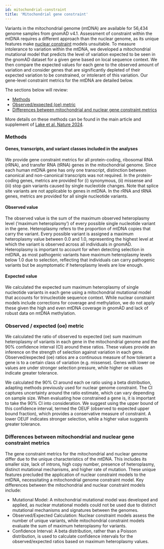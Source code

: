 ```yaml
---
id: mitochondrial-constraint
title: 'Mitochondrial gene constraint'
---
```


Variants in the mitochondrial genome (mtDNA) are available for 56,434 genome samples from gnomAD v4.1. Assessment of constraint within the mtDNA requires a different approach than the nuclear genome, as its unique features make [nuclear constraint](/help/constraint) models unsuitable. To measure intolerance to variation within the mtDNA, we developed a mitochondrial mutational model that predicts the level of variation expected to be seen in the gnomAD dataset for a given gene based on local sequence context. We then compare the expected values for each gene to the observed amount of variation and consider genes that are significantly depleted of their expected variation to be constrained, or intolerant of this variation. Our gene-level constraint metrics for the mtDNA are detailed below.

The sections below will review:

- [Methods](/help/mitochondrial-constraint#methods)
- [Observed/expected (oe) metric](/help/mitochondrial-constraint#oe)
- [Differences between mitochondrial and nuclear gene constraint metrics](/help/mitochondrial-constraint#differences-from-nuclear)

More details on these methods can be found in the main article and supplement of [Lake et al. Nature 2024](https://www.nature.com/articles/s41586-024-08048-x).

### <a id="methods"></a>Methods

#### Genes, transcripts, and variant classes included in the analyses

We provide gene constraint metrics for all protein-coding, ribosomal RNA (rRNA), and transfer RNA (tRNA) genes in the mitochondrial genome. Since each human mtDNA gene has only one transcript, distinction between canonical and non-canonical transcripts was not required. In the protein-coding genes, metrics are provided for (i) synonymous, (ii) missense and (iii) stop gain variants caused by single nucleotide changes. Note that splice site variants are not applicable to genes in mtDNA. In the rRNA and tRNA genes, metrics are provided for all single nucleotide variants.

#### Observed value

The observed value is the sum of the maximum observed heteroplasmy level (‘maximum heteroplasmy’) of every possible single nucleotide variant in the gene. Heteroplasmy refers to the proportion of mtDNA copies that carry the variant. Every possible variant is assigned a maximum heteroplasmy value between 0.0 and 1.0, representing the highest level at which the variant is observed across all individuals in gnomAD. Heteroplasmy is important to account for when detecting selection in mtDNA, as most pathogenic variants have maximum heteroplasmy levels below 1.0 due to selection, reflecting that individuals can carry pathogenic variants but be asymptomatic if heteroplasmy levels are low enough.

#### Expected value

We calculated the expected sum maximum heteroplasmy of single nucleotide variants in each gene using a mitochondrial mutational model that accounts for trinucleotide sequence context. While nuclear constraint models include corrections for coverage and methylation, we do not apply these given the high and even mtDNA coverage in gnomAD and lack of robust data on mtDNA methylation.

### <a id="oe"></a>Observed / expected (oe) metric

We calculated the ratio of observed to expected (oe) sum maximum heteroplasmy of variants in each gene in the mitochondrial genome and the 90% confidence interval (CI) around these ratios. These values provide an inference on the strength of selection against variation in each gene. Observed/expected (oe) ratios are a continuous measure of how tolerant a gene is to a certain class of variation (e.g. missense). Genes with lower oe values are under stronger selection pressure, while higher oe values indicate greater tolerance.

We calculated the 90% CI around each oe ratio using a beta distribution, adapting methods previously used for nuclear genome constraint. The CI captures uncertainty around the ratio estimate, which can vary depending on sample size. When evaluating how constrained a gene is, it is important to take the 90% CI into consideration. We suggest using the upper bound of this confidence interval, termed the OEUF (observed to expected upper bound fraction), which provides a conservative measure of constraint. A lower OEUF indicates stronger selection, while a higher value suggests greater tolerance.

### <a id="differences-from-nuclear"></a> Differences between mitochondrial and nuclear gene constraint metrics

The gene constraint metrics for the mitochondrial and nuclear genome differ due to the unique characteristics of the mtDNA. This includes its smaller size, lack of introns, high copy number, presence of heteroplasmy, distinct mutational mechanisms, and higher rate of mutation. These unique features precluded the application of nuclear constraint models to the mtDNA, necessitating a mitochondrial genome constraint model. Key differences between the mitochondrial and nuclear constraint models include:

- Mutational Model: A mitochondrial mutational model was developed and applied, as nuclear mutational models could not be used due to distinct mutational mechanisms and signatures between the genomes.
- Observed/Expected Calculation: Nuclear constraint models assess the number of unique variants, while mitochondrial constraint models evaluate the sum of maximum heteroplasmy for variants.
- Confidence Interval: A beta distribution, rather than a Poisson distribution, is used to calculate confidence intervals for the observed/expected ratios based on maximum heteroplasmy values.
